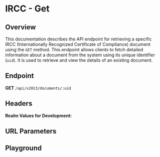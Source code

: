 <script setup>
import SwaggerUI from "@/swagger/view/SwaggerUI.vue"
import swaggerJson from "@/swagger/json/ircc/get.json";

const swaggerSpecs = [
  { json: swaggerJson, protected: false },
];

</script>

# IRCC - Get

## Overview

This documentation describes the API endpoint for retrieving a specific IRCC (Internationally Recognized Certificate of Compliance) document using the `GET` method. This endpoint allows clients to fetch detailed information about a document from the system using its unique identifier (`uid`). It is used to retrieve and view the details of an existing document.


## Endpoint
**GET** `/api/v2013/documents/:uid`

## Headers
<!--@include: @/../components/common/header/realm-accept.md-->

**Realm Values for Development:**

<!--@include: @/../components/common/realm/abs-dev.md-->

## URL Parameters
<!--@include: @/../components/common/url/uid.md-->

## Playground

<SwaggerUI :swaggerSpecs="swaggerSpecs" />
